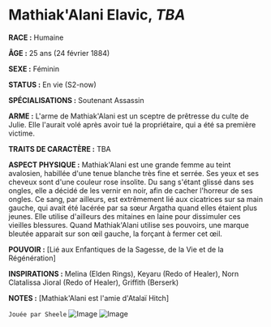 # Mathiak'Alani Elavic, *TBA*

**RACE :** Humaine

**ÂGE :** 25 ans (24 février 1884)

**SEXE :** Féminin

**STATUS :** En vie (S2-now)

**SPÉCIALISATIONS :** Soutenant Assassin

**ARME :** L'arme de Mathiak'Alani est un sceptre de prêtresse du culte de Julie. Elle l'aurait volé après avoir tué la propriétaire, qui a été sa première victime.

**TRAITS DE CARACTÈRE :** TBA

**ASPECT PHYSIQUE :** Mathiak'Alani est une grande femme au teint avalosien, habillée d'une tenue blanche très fine et serrée. Ses yeux et ses cheveux sont d'une couleur rose insolite. Du sang s'étant glissé dans ses ongles, elle a décidé de les vernir en noir, afin de cacher l'horreur de ses ongles. Ce sang, par ailleurs, est extrêmement lié aux cicatrices sur sa main gauche, qui avait été lacérée par sa sœur Argatha quand elles étaient plus jeunes. Elle utilise d'ailleurs des mitaines en laine pour dissimuler ces vieilles blessures. Quand Mathiak'Alani utilise ses pouvoirs, une marque bleutée apparait sur son œil gauche, la forçant à fermer cet œil.

**POUVOIR :** [Lié aux Enfantiques de la Sagesse, de la Vie et de la Régénération]

**INSPIRATIONS :** Melina (Elden Rings), Keyaru (Redo of Healer), Norn Clatalissa Jioral (Redo of Healer), Griffith (Berserk)

**NOTES :** [Mathiak'Alani est l'amie d'Atalaï Hitch]

`Jouée par Sheele`
![Image](https://data.enyxia.fr/images/characters/enyxiazero/mathiakalani.png)
![Image](https://data.enyxia.fr/images/characters/enyxiazero/mathiakalani2.jpg)
